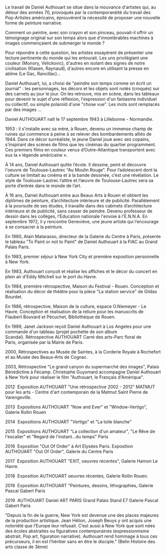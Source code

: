 Le travail de Daniel Authouart se situe dans la mouvance d'artistes qui, au détour des années 70, provoqués par la contemporanéité du travail des Pop-Artistes américains, éprouvèrent la nécessité de proposer une nouvelle forme de peinture narrative.

Comment un peintre, avec son crayon et son pinceau, pouvait-il offrir un témoignage original sur son temps alors que d'innombrables machines à images commençaient de submerger le monde ?

Pour répondre à cette question, les artistes essayèrent de présenter une lecture pertinente du monde qui les entourait. Les uns privilégiant une couleur (Monory, Velickovic), d'autres en isolant des signes de notre civilisation (Klasen, Raynaud), d'autres encore en utilisant la presse en abîme (Le Gac, Rancillac)...

Daniel Authouart, lui, a choisi de "peindre son temps comme on écrit un journal" :
les personnages, les décors et les objets sont notés (croqués) sur des carnets au jour le jour. On les retrouve, mis en scène, dans les tableaux pour devenir le sujet d'une réflexion, l'expression d'un fantasme individuel ou collectif, ou simple polaroïd d'une "chose vue". Les mots sont remplacés par des images ...

Daniel AUTHOUART naît le 17 septembre 1943 à Lillebonne - Normandie.

1953 : il s'installe avec sa mère, à Rouen, devenu un immense champ de ruines qui commence à peine à se relever des bombardements alliés de 1944.
Dans ce décor surréaliste, le jeune Daniel joue avec ses copains, s’inspirant des scènes de films que les cinémas du quartier programment. Ces premiers films en couleur venus d’Outre-Atlantique transportent avec eux la « légende américaine ».

À 14 ans, Daniel Authouart quitte l’école. Il dessine, peint et découvre l'oeuvre de Toulouse-Lautrec "Au Moulin Rouge". Pour l’adolescent dont la culture se limitait au cinéma et à la bande dessinée, c’est une révélation. Le style de Toulouse-Lautrec l’attire et l’œuvre de Toulouse-Lautrec sera sa porte d’entrée dans le monde de l’art.

À 16 ans, Daniel Authouart entre aux Beaux Arts à Rouen et obtient les diplômes de peinture, d’architecture intérieure et de publicité.
Parallèlement à la poursuite de ses études, il travaille dans des cabinets d’architecture intérieure et de publicité, sans cesser de peindre.
Devenu professeur de dessin dans les collèges, l’Education nationale l'envoie à l'E.N.N.A. En septembre 1972, il y rencontre Geneviève, une jeune artiste qui l’encourage à se consacrer à la peinture.

En 1980, Alain Matarasso, directeur de la Galerie du Centre à Paris, présente le tableau "To Paint or not to Paint" de Daniel Authouart à la FIAC au Grand Palais Paris.

En 1983, premier séjour à New York City et première exposition personnelle à New York.

En 1983, Authouart conçoit et réalise les affiches et le décor du concert en plein air d'Eddy Mitchell sur le port du Havre.

En 1984, première rétrospective, Maison du Festival - Rouen. Conception et réalisation du décor de théâtre pour la pièce "La station service" de Gildas Bourdet.

En 1986, rétrospective, Maison de la culture, espace O.Niemeyer - Le Havre. Conception et réalisation de la reliure pour les manuscrits de Flaubert Bouvard et Pécuchet, Bibliothèque de Rouen.

En 1989, Janet Jackson reçoit Daniel Authouart à Los Angeles pour une commande d'un tableau (projet pochette de son album Scandal). Rétrospective AUTHOUART Carré des arts-Parc floral de Paris, organisée par la Mairie de Paris.

2000, Rétrospectives au Musée de Saintes, à la Corderie Royale à Rochefort et au Musée des Beaux-Arts de Cognac.

2003, Rétrospective "Le grand canyon du supermarché des images", Palais Bénédictine à Fécamp. Christophe Guyomard accompagne Daniel Authouart à New York pour réaliser le film "Authouart, le Français d'Amérique".

2012  Exposition AUTHOUART "Une rétrospective 2002 - 2012" MATMUT pour les arts - Centre d'art contemporain de la Matmut Saint Pierre de Varengeville.

2013  Expositions AUTHOUART "Now and Ever" et "Window-Vertigo", Galerie Rollin Rouen

2014  Expositions AUTHOUART "Vertigo" et "La toile blanche"

2015  Expositions AUTHOUART "La collection d'un amateur", "Le Rêve de l'escalier" et "Regard de l'instant...du temps" Paris

2016  Exposition "Out Of Order" à Art Elysées Paris. Exposition AUTHOUART "Out Of Order", Galerie du Centre Paris

2017  Exposition AUTHOUART "EXIT, oeuvres récentes", Galerie Hamon Le Havre.

2018  Exposition AUTHOUART oeuvres récentes, Galerie Rollin Rouen.

2019  Exposition AUTHOUART "Peintures, dessins, lithographies, Galerie Pascal Gabert Paris

2019  AUTHOUART Daniel ART PARIS Grand Palais Stand E7 Galerie Pascal Gabert Paris

"Depuis la fin de la guerre, New York est devenue une des places majeures de la production artistique. Jean Hélion, Joseph Beuys y ont acquis une notoriété que l’Europe leur refusait. C’est aussi à New York que sont nées des écoles abstraites ou figuratives contemporaines (expressionnisme abstrait, Pop art, figuration narrative). Authouart rend hommage à tous ces précurseurs, il en est l’héritier sans en être le disciple." (Belin Histoire des arts classe de 3ème)
